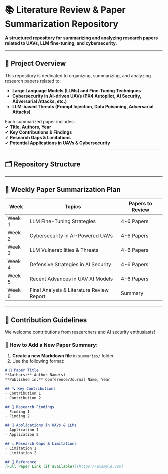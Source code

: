 # 📚 Literature Review & Paper Summarization Repository  

**A structured repository for summarizing and analyzing research papers related to UAVs, LLM fine-tuning, and cybersecurity.**  

---

## 📌 Project Overview  
This repository is dedicated to organizing, summarizing, and analyzing research papers related to:  
- **Large Language Models (LLMs) and Fine-Tuning Techniques**  
- **Cybersecurity in AI-driven UAVs (PX4 Autopilot, AI Security, Adversarial Attacks, etc.)**  
- **LLM-based Threats (Prompt Injection, Data Poisoning, Adversarial Attacks)**  

Each summarized paper includes:  
✔ **Title, Authors, Year**  
✔ **Key Contributions & Findings**  
✔ **Research Gaps & Limitations**  
✔ **Potential Applications in UAVs & Cybersecurity**  

---

## 🗂 Repository Structure  


---

## 📅 Weekly Paper Summarization Plan  

| **Week** | **Topics** | **Papers to Review** |
|----------|-----------|----------------------|
| Week 1  | LLM Fine-Tuning Strategies | 4-6 Papers |
| Week 2  | Cybersecurity in AI-Powered UAVs | 4-6 Papers |
| Week 3  | LLM Vulnerabilities & Threats | 4-6 Papers |
| Week 4  | Defensive Strategies in AI Security | 4-6 Papers |
| Week 5  | Recent Advances in UAV AI Models | 4-6 Papers |
| Week 6  | Final Analysis & Literature Review Report | Summary |

---

## 📝 Contribution Guidelines  
We welcome contributions from researchers and AI security enthusiasts!  
### 🔹 How to Add a New Paper Summary:  
1. **Create a new Markdown file** in `summaries/` folder.  
2. Use the following format:  

```md
# 📄 Paper Title  
**Authors:** Author Name(s)  
**Published in:** Conference/Journal Name, Year  

## 🔍 Key Contributions  
- Contribution 1  
- Contribution 2  

## 🔬 Research Findings  
- Finding 1  
- Finding 2  

## 🚀 Applications in UAVs & LLMs  
- Application 1  
- Application 2  

## ⚠ Research Gaps & Limitations  
- Limitation 1  
- Limitation 2  

## 📖 Reference  
[Full Paper Link (if available)](https://example.com)


